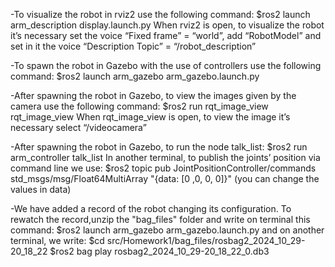 -To visualize the robot in rviz2 use the following command:
$ros2 launch arm_description display.launch.py
When rviz2 is open, to visualize the robot it’s necessary set the voice “Fixed frame” = “world”, add “RobotModel” and set in it the voice “Description Topic” = “/robot_description”

-To spawn the robot in Gazebo with the use of controllers use the following command:
$ros2 launch arm_gazebo arm_gazebo.launch.py

-After spawning the robot in Gazebo, to view the images given by the camera use the following command:
$ros2 run rqt_image_view rqt_image_view
When rqt_image_view is open, to view the image it’s necessary select “/videocamera”

-After spawning the robot in Gazebo, to run the node talk_list:
$ros2 run arm_controller talk_list
In another terminal, to publish the joints’ position via command line we use:
$ros2 topic pub JointPositionController/commands std_msgs/msg/Float64MultiArray "{data: [0 ,0, 0, 0]}"
(you can change the values in data)

-We have added a record of the robot changing its configuration. To rewatch the record,unzip the "bag_files" folder and write on terminal this command:
$ros2 launch arm_gazebo arm_gazebo.launch.py
and on another terminal, we write:
$cd src/Homework1/bag_files/rosbag2_2024_10_29-20_18_22
$ros2 bag play rosbag2_2024_10_29-20_18_22_0.db3


